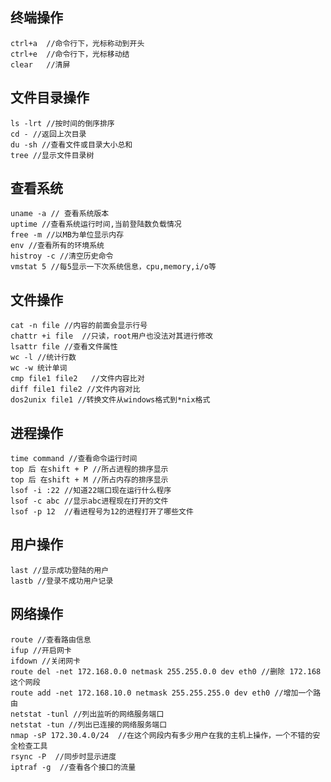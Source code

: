 <!---title:Linux常用命令TOP-->
<!---keyword:Linux,OP,shell,cmd,命令-->
<!---date:2013-05-30-->

## 终端操作

    ctrl+a  //命令行下，光标称动到开头
    ctrl+e  //命令行下，光标移动结
    clear   //清屏
    
## 文件目录操作
    
    ls -lrt //按时间的倒序排序
    cd - //返回上次目录
    du -sh //查看文件或目录大小总和
    tree //显示文件目录树
    
## 查看系统

    uname -a // 查看系统版本
    uptime //查看系统运行时间,当前登陆数负载情况
    free -m //以MB为单位显示内存
    env //查看所有的环境系统
    histroy -c //清空历史命令
    vmstat 5 //每5显示一下次系统信息，cpu,memory,i/o等

## 文件操作
    
    cat -n file //内容的前面会显示行号
    chattr +i file  //只读，root用户也没法对其进行修改
    lsattr file //查看文件属性
    wc -l //统计行数
    wc -w 统计单词
    cmp file1 file2   //文件内容比对
    diff file1 file2 //文件内容对比
    dos2unix file1 //转换文件从windows格式到*nix格式

## 进程操作

    time command //查看命令运行时间
    top 后 在shift + P //所占进程的排序显示
    top 后 在shift + M //所占内存的排序显示
    lsof -i :22 //知道22端口现在运行什么程序
    lsof -c abc //显示abc进程现在打开的文件
    lsof -p 12  //看进程号为12的进程打开了哪些文件

## 用户操作

    last //显示成功登陆的用户
    lastb //登录不成功用户记录

## 网络操作

    route //查看路由信息
    ifup //开启网卡
    ifdown //关闭网卡
    route del -net 172.168.0.0 netmask 255.255.0.0 dev eth0 //删除 172.168这个网段
    route add -net 172.168.10.0 netmask 255.255.255.0 dev eth0 //增加一个路由
    netstat -tunl //列出监听的网络服务端口
    netstat -tun //列出已连接的网络服务端口
    nmap -sP 172.30.4.0/24  //在这个网段内有多少用户在我的主机上操作，一个不错的安全检查工具
    rsync -P  //同步时显示进度
    iptraf -g  //查看各个接口的流量
